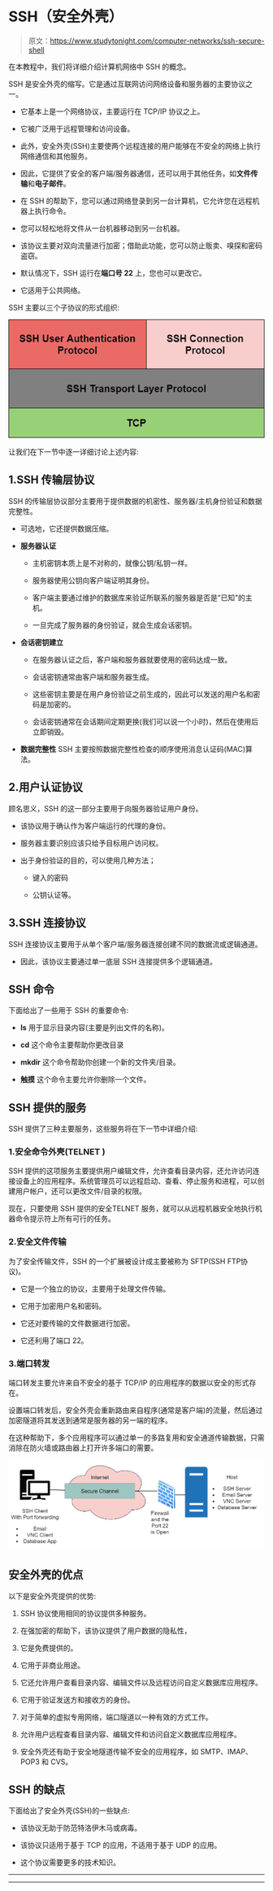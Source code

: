 # SSH（安全外壳）

> 原文：<https://www.studytonight.com/computer-networks/ssh-secure-shell>

在本教程中，我们将详细介绍计算机网络中 SSH 的概念。

SSH 是安全外壳的缩写。它是通过互联网访问网络设备和服务器的主要协议之一。

*   它基本上是一个网络协议，主要运行在 TCP/IP 协议之上。

*   它被广泛用于远程管理和访问设备。

*   此外，安全外壳(SSH)主要使两个远程连接的用户能够在不安全的网络上执行网络通信和其他服务。

*   因此，它提供了安全的客户端/服务器通信，还可以用于其他任务，如**文件传输**和**电子邮件**。

*   在 SSH 的帮助下，您可以通过网络登录到另一台计算机，它允许您在远程机器上执行命令。

*   您可以轻松地将文件从一台机器移动到另一台机器。

*   该协议主要对双向流量进行加密；借助此功能，您可以防止贩卖、嗅探和密码盗窃。

*   默认情况下，SSH 运行在**端口号 22** 上，您也可以更改它。

*   它适用于公共网络。

SSH 主要以三个子协议的形式组织:

![](img/dfb1be3805abbc6343199c2fe71a3edc.png)

让我们在下一节中逐一详细讨论上述内容:

## 1.SSH 传输层协议

SSH 的传输层协议部分主要用于提供数据的机密性、服务器/主机身份验证和数据完整性。

*   可选地，它还提供数据压缩。
*   **服务器认证**

    *   主机密钥本质上是不对称的，就像公钥/私钥一样。

    *   服务器使用公钥向客户端证明其身份。

    *   客户端主要通过维护的数据库来验证所联系的服务器是否是“已知”的主机。

    *   一旦完成了服务器的身份验证，就会生成会话密钥。

*   **会话密钥建立**

    *   在服务器认证之后，客户端和服务器就要使用的密码达成一致。

    *   会话密钥通常由客户端和服务器生成。

    *   这些密钥主要是在用户身份验证之前生成的，因此可以发送的用户名和密码是加密的。

    *   会话密钥通常在会话期间定期更换(我们可以说一个小时)，然后在使用后立即销毁。

*   **数据完整性**
    SSH 主要按照数据完整性检查的顺序使用消息认证码(MAC)算法。

## 2.用户认证协议

顾名思义，SSH 的这一部分主要用于向服务器验证用户身份。

*   该协议用于确认作为客户端运行的代理的身份。

*   服务器主要识别应该只给予目标用户访问权。

*   出于身份验证的目的，可以使用几种方法；

    *   键入的密码

    *   公钥认证等。

## 3.SSH 连接协议

SSH 连接协议主要用于从单个客户端/服务器连接创建不同的数据流或逻辑通道。

*   因此，该协议主要通过单一底层 SSH 连接提供多个逻辑通道。

## SSH 命令

下面给出了一些用于 SSH 的重要命令:

*   **ls**
    用于显示目录内容(主要是列出文件的名称)。

*   **cd**
    这个命令主要帮助你更改目录

*   **mkdir**
    这个命令帮助你创建一个新的文件夹/目录。

*   **触摸**
    这个命令主要允许你删除一个文件。

## SSH 提供的服务

SSH 提供了三种主要服务，这些服务将在下一节中详细介绍:

### 1.安全命令外壳(TELNET )

SSH 提供的这项服务主要提供用户编辑文件，允许查看目录内容，还允许访问连接设备上的应用程序。系统管理员可以远程启动、查看、停止服务和进程，可以创建用户帐户，还可以更改文件/目录的权限。

现在，只要使用 SSH 提供的安全TELNET 服务，就可以从远程机器安全地执行机器命令提示符上所有可行的任务。

### 2.安全文件传输

为了安全传输文件，SSH 的一个扩展被设计成主要被称为 SFTP(SSH FTP协议)。

*   它是一个独立的协议，主要用于处理文件传输。

*   它用于加密用户名和密码。

*   它还对要传输的文件数据进行加密。

*   它还利用了端口 22。

### 3.端口转发

端口转发主要允许来自不安全的基于 TCP/IP 的应用程序的数据以安全的形式存在。

设置端口转发后，安全外壳会重新路由来自程序(通常是客户端)的流量，然后通过加密隧道将其发送到通常是服务器的另一端的程序。

在这种帮助下，多个应用程序可以通过单一的多路复用和安全通道传输数据，只需消除在防火墙或路由器上打开许多端口的需要。

![](img/a5c3ba7e0ae2b02601108d79b376fa5b.png)

## 安全外壳的优点

以下是安全外壳提供的优势:

1.  SSH 协议使用相同的协议提供多种服务。

2.  在强加密的帮助下，该协议提供了用户数据的隐私性，

3.  它是免费提供的。

4.  它用于非商业用途。

5.  它还允许用户查看目录内容、编辑文件以及远程访问自定义数据库应用程序。

6.  它用于验证发送方和接收方的身份。

7.  对于简单的虚拟专用网络，端口隧道以一种有效的方式工作。

8.  允许用户远程查看目录内容、编辑文件和访问自定义数据库应用程序。

9.  安全外壳还有助于安全地隧道传输不安全的应用程序，如 SMTP、IMAP、POP3 和 CVS。

## SSH 的缺点

下面给出了安全外壳(SSH)的一些缺点:

*   该协议无助于防范特洛伊木马或病毒。

*   该协议只适用于基于 TCP 的应用，不适用于基于 UDP 的应用。

*   这个协议需要更多的技术知识。



* * *

* * *